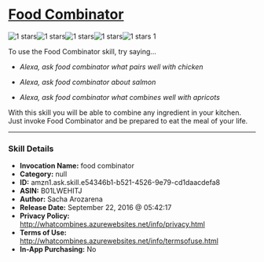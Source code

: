 # [Food Combinator](http://alexa.amazon.com/#skills/amzn1.ask.skill.e54346b1-b521-4526-9e79-cd1daacdefa8)
![1 stars](../../images/ic_star_black_18dp_1x.png)![1 stars](../../images/ic_star_border_black_18dp_1x.png)![1 stars](../../images/ic_star_border_black_18dp_1x.png)![1 stars](../../images/ic_star_border_black_18dp_1x.png)![1 stars](../../images/ic_star_border_black_18dp_1x.png) 1

To use the Food Combinator skill, try saying...

* *Alexa, ask food combinator what pairs well with chicken*

* *Alexa, ask food combinator about salmon*

* *Alexa, ask food combinator what combines well with apricots*

With this skill you will be able to combine any ingredient in your kitchen. Just invoke Food Combinator and be prepared to eat the meal of your life.

***

### Skill Details

* **Invocation Name:** food combinator
* **Category:** null
* **ID:** amzn1.ask.skill.e54346b1-b521-4526-9e79-cd1daacdefa8
* **ASIN:** B01LWEHITJ
* **Author:** Sacha Arozarena
* **Release Date:** September 22, 2016 @ 05:42:17
* **Privacy Policy:** http://whatcombines.azurewebsites.net/info/privacy.html
* **Terms of Use:** http://whatcombines.azurewebsites.net/info/termsofuse.html
* **In-App Purchasing:** No
